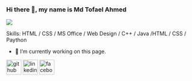 ### Hi there 👋, my name is Md Tofael Ahmed
![](https://avatars.githubusercontent.com/u/57525517?v=4)


Skills:  HTML / CSS / MS Office /  Web Design / C++ / Java /HTML / CSS / Paython

- 🔭 I’m currently working on this page. 


[<img src='https://cdn.jsdelivr.net/npm/simple-icons@3.0.1/icons/github.svg' alt='github' height='40'>](https://github.com/tofael950)  [<img src='https://cdn.jsdelivr.net/npm/simple-icons@3.0.1/icons/linkedin.svg' alt='linkedin' height='40'>](https://www.linkedin.com/in/tofael-ahmed-368386142//)  [<img src='https://cdn.jsdelivr.net/npm/simple-icons@3.0.1/icons/facebook.svg' alt='facebook' height='40'>](https://www.facebook.com/tofael.ahmed.450)  

